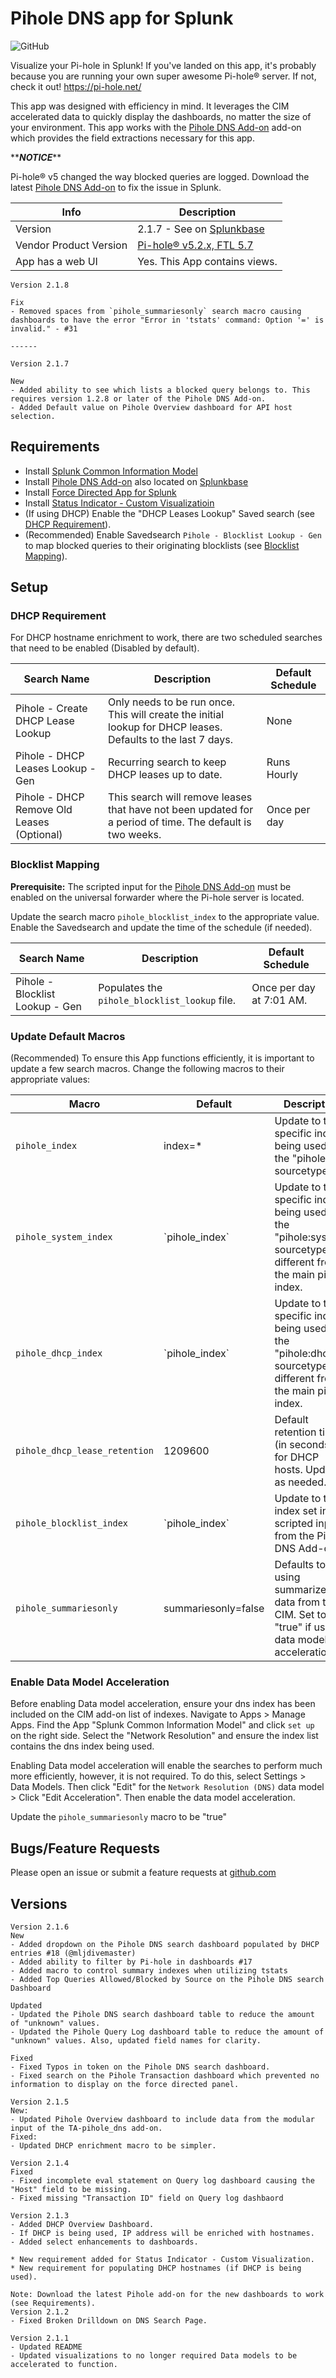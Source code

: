 # Pihole DNS app for Splunk

![GitHub](https://img.shields.io/github/license/zachchristensen28/pihole_dns_app)

Visualize your Pi-hole in Splunk! If you've landed on this app, it's probably because you are running your own super awesome Pi-hole® server. If not, check it out! https://pi-hole.net/

This app was designed with efficiency in mind. It leverages the CIM accelerated data to quickly display the dashboards, no matter the size of your environment. This app works with the [Pihole DNS Add-on](https://splunkbase.splunk.com/app/4506/) add-on which provides the field extractions necessary for this app.

\*\***_NOTICE_**\*\*

Pi-hole® v5 changed the way blocked queries are logged. Download the latest [Pihole DNS Add-on](https://splunkbase.splunk.com/app/4506/) to fix the issue in Splunk.

Info | Description
------|----------
Version | 2.1.7 - See on [Splunkbase](https://splunkbase.splunk.com/app/4506/)
Vendor Product Version | [Pi-hole® v5.2.x, FTL 5.7](https://pi-hole.net/)
App has a web UI | Yes. This App contains views.

```TEXT
Version 2.1.8

Fix
- Removed spaces from `pihole_summariesonly` search macro causing dashboards to have the error "Error in 'tstats' command: Option '=' is invalid." - #31

------

Version 2.1.7

New
- Added ability to see which lists a blocked query belongs to. This requires version 1.2.8 or later of the Pihole DNS Add-on.
- Added Default value on Pihole Overview dashboard for API host selection.
```

## Requirements

- Install [Splunk Common Information Model](https://splunkbase.splunk.com/app/1621/)
- Install [Pihole DNS Add-on](https://github.com/ZachChristensen28/TA-pihole_dns) also located on [Splunkbase](https://splunkbase.splunk.com/app/4505/)
- Install [Force Directed App for Splunk](https://splunkbase.splunk.com/app/3767/)
- Install [Status Indicator - Custom Visualizatioin](https://splunkbase.splunk.com/app/3119/)
- (If using DHCP) Enable the "DHCP Leases Lookup" Saved search (see [DHCP Requirement](#dhcp-requirement)).
- (Recommended) Enable Savedsearch `Pihole - Blocklist Lookup - Gen` to map blocked queries to their originating blocklists (see [Blocklist Mapping](#blocklist-mapping)).

## Setup

### DHCP Requirement

For DHCP hostname enrichment to work, there are two scheduled searches that need to be enabled (Disabled by default).

Search Name | Description | Default Schedule
----------- | ----------- | ----------------
Pihole - Create DHCP Lease Lookup | Only needs to be run once. This will create the initial lookup for DHCP leases. Defaults to the last 7 days. | None
Pihole - DHCP Leases Lookup - Gen | Recurring search to keep DHCP leases up to date. | Runs Hourly
Pihole - DHCP Remove Old Leases (Optional) | This search will remove leases that have not been updated for a period of time. The default is two weeks. | Once per day

### Blocklist Mapping

**Prerequisite:** The scripted input for the [Pihole DNS Add-on](https://github.com/ZachChristensen28/TA-pihole_dns) must be enabled on the universal forwarder where the Pi-hole server is located.

Update the search macro `pihole_blocklist_index` to the appropriate value. Enable the Savedsearch and update the time of the schedule (if needed).

Search Name | Description | Default Schedule
----------- | ----------- | ----------------
Pihole - Blocklist Lookup - Gen | Populates the `pihole_blocklist_lookup` file. | Once per day at 7:01 AM.

### Update Default Macros

(Recommended) To ensure this App functions efficiently, it is important to update a few search macros. Change the following macros to their appropriate values:

Macro | Default | Description
----- | ------- | -----------
`pihole_index` | index=* | Update to the specific index being used for the "pihole" sourcetype.
`pihole_system_index` | \`pihole_index\` | Update to the specific index being used for the "pihole:system" sourcetype, if different from the main pihole index.
`pihole_dhcp_index` | \`pihole_index\` | Update to the specific index being used for the "pihole:dhcp" sourcetype, if different from the main pihole index.
`pihole_dhcp_lease_retention` | 1209600 | Default retention time (in seconds) for DHCP hosts. Update as needed.
`pihole_blocklist_index` | \`pihole_index\` | Update to the index set in the scripted input from the Pihole DNS Add-on.
`pihole_summariesonly` | summariesonly=false | Defaults to not using summarized data from the CIM. Set to "true" if using data model acceleration.

### Enable Data Model Acceleration

Before enabling Data model acceleration, ensure your dns index has been included on the CIM add-on list of indexes. Navigate to Apps > Manage Apps. Find the App "Splunk Common Information Model" and click `set up` on the right side. Select the "Network Resolution" and ensure the index list contains the dns index being used.

Enabling Data model acceleration will enable the searches to perform much more efficiently, however, it is not required. To do this, select Settings > Data Models. Then click "Edit" for the `Network Resolution (DNS)` data model > Click "Edit Acceleration". Then enable the data model acceleration.

Update the `pihole_summariesonly` macro to be "true"

## Bugs/Feature Requests

Please open an issue or submit a feature requests at [github.com](https://github.com/ZachChristensen28/pihole_dns_app/issues)

## Versions

```TEXT
Version 2.1.6
New
- Added dropdown on the Pihole DNS search dashboard populated by DHCP entries #18 (@mljdivemaster)
- Added ability to filter by Pi-hole in dashboards #17
- Added macro to control summary indexes when utilizing tstats
- Added Top Queries Allowed/Blocked by Source on the Pihole DNS search Dashboard

Updated
- Updated the Pihole DNS search dashboard table to reduce the amount of "unknown" values.
- Updated the Pihole Query Log dashboard table to reduce the amount of "unknown" values. Also, updated field names for clarity.

Fixed
- Fixed Typos in token on the Pihole DNS search dashboard.
- Fixed search on the Pihole Transaction dashboard which prevented no information to display on the force directed panel.

Version 2.1.5
New:
- Updated Pihole Overview dashboard to include data from the modular input of the TA-pihole_dns add-on.
Fixed:
- Updated DHCP enrichment macro to be simpler.

Version 2.1.4
Fixed
- Fixed incomplete eval statement on Query log dashboard causing the "Host" field to be missing.
- Fixed missing "Transaction ID" field on Query log dashbaord

Version 2.1.3
- Added DHCP Overview Dashboard.
- If DHCP is being used, IP address will be enriched with hostnames.
- Added select enhancements to dashboards.

* New requirement added for Status Indicator - Custom Visualization.
* New requirement for populating DHCP hostnames (if DHCP is being used).

Note: Download the latest Pihole add-on for the new dashboards to work (see Requirements).
Version 2.1.2
- Fixed Broken Drilldown on DNS Search Page.

Version 2.1.1
- Updated README
- Updated visualizations to no longer required Data models to be accelerated to function.
```
